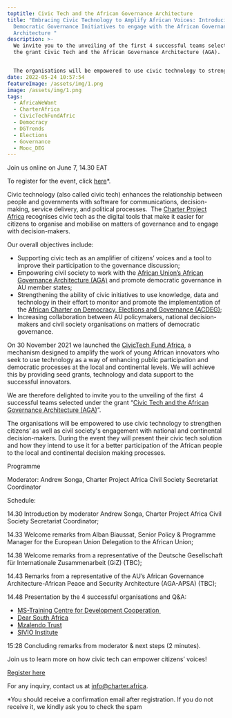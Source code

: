 ```yaml
---
toptitle: Civic Tech and the African Governance Architecture
title: "Embracing Civic Technology to Amplify African Voices: Introducing 4
  Democratic Governance Initiatives to engage with the African Governance
  Architecture "
description: >-
  We invite you to the unveiling of the first 4 successful teams selected under
  the grant Civic Tech and the African Governance Architecture (AGA). 


  The organisations will be empowered to use civic technology to strengthen citizens’ as well as civil society's engagement with national and continental decision-makers.
date: 2022-05-24 10:57:54
featureImage: /assets/img/1.png
image: /assets/img/1.png
tags:
  - AfricaWeWant
  - CharterAfrica
  - CivicTechFundAfric
  - Democracy
  - DGTrends
  - Elections
  - Governance
  - Mooc_DEG
---
```



Join us online on June 7, 14.30 EAT 

To register for the event, click [here](https://us06web.zoom.us/meeting/register/tZUlduioqDopHtPuzHix7BUNp-9X8ml7OOJN)*. 



Civic technology (also called civic tech) enhances the relationship between people and governments with software for communications, decision-making, service delivery, and political processes.  The [Charter Project Africa](https://charter.africa/) recognises civic tech as the digital tools that make it easier for citizens to organise and mobilise on matters of governance and to engage with decision-makers. 

Our overall objectives include: 

* Supporting civic tech as an amplifier of citizens’ voices and a tool to improve their participation to the governance discussion;
* Empowering civil society to work with the [African Union’s African Governance Architecture (AGA)](https://au.int/en/aga?msclkid=e3beb4d0c56a11ec856134022471b39c) and promote democratic governance in AU member states; 
* Strengthening the ability of civic initiatives to use knowledge, data and technology in their effort to monitor and promote the implementation of the [African Charter on Democracy, Elections and Governance (ACDEG)](https://au.int/en/treaties/african-charter-democracy-elections-and-governance); 
* Increasing collaboration between AU policymakers, national decision-makers and civil society organisations on matters of democratic governance.

On 30 November 2021 we launched the [CivicTech Fund Africa](https://civictechfund.africa/), a mechanism designed to amplify the work of young African innovators who seek to use technology as a way of enhancing public participation and democratic processes at the local and continental levels. We will achieve this by providing seed grants, technology and data support to the successful innovators.

We are therefore delighted to invite you to the unveiling of the first  4 successful teams selected under the grant “[Civic Tech and the African Governance Architecture (AGA)](https://civictechfund.africa/aga/)”. 

The organisations will be empowered to use civic technology to strengthen citizens’ as well as civil society's engagement with national and continental decision-makers. During the event they will present their civic tech solution and how they intend to use it for a better participation of the African people to the local and continental decision making processes. 



Programme

Moderator: Andrew Songa, Charter Project Africa Civil Society Secretariat Coordinator

Schedule:

14.30 Introduction by moderator Andrew Songa, Charter Project Africa Civil Society Secretariat Coordinator;

14.33 Welcome remarks from Alban Biaussat, Senior Policy & Programme Manager for the European Union Delegation to the African Union;

14.38 Welcome remarks from a representative of the Deutsche Gesellschaft für Internationale Zusammenarbeit (GiZ) (TBC);

14.43 Remarks from a representative of the AU’s African Governance Architecture-African Peace and Security Architecture (AGA-APSA) (TBC);

14.48 Presentation by the 4 successful organisations and Q&A:

* [MS-Training Centre for Development Cooperation ](https://mstcdc.or.tz/)
* [Dear South Africa](https://dearsafrica.org/)
* [Mzalendo Trust](https://mzalendo.com/)
* [SIVIO Institute](https://www.sivioinstitute.org/)

15:28 Concluding remarks from moderator & next steps (2 minutes).



Join us to learn more on how civic tech can empower citizens’ voices!

[Register here](https://us06web.zoom.us/meeting/register/tZUlduioqDopHtPuzHix7BUNp-9X8ml7OOJN)



For any inquiry, contact us at info@charter.africa.

\*You should receive a confirmation email after registration. If you do not receive it, we kindly ask you to check the spam